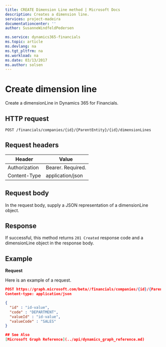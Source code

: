 ```yaml
---
title: CREATE Dimension Line method | Microsoft Docs
description: Creates a dimension line.
services: project-madeira
documentationcenter: ''
author: SusanneWindfeldPedersen

ms.service: dynamics365-financials
ms.topic: article
ms.devlang: na
ms.tgt_pltfrm: na
ms.workload: na
ms.date: 03/13/2017
ms.author: solsen
---
```


# Create dimension line
Create a dimensionLine in Dynamics 365 for Financials.

## HTTP request

```
POST /financials/companies/{id}/{ParentEntity}/{id}/dimensionLines
```

## Request headers

|Header|Value|
|------|-----|
|Authorization  |Bearer. Required.    |
|Content-Type  |application/json    |

## Request body
In the request body, supply a JSON representation of a dimensionLine object.

## Response
If successful, this method returns ```201 Created``` response code and a dimensionLine object in the response body.

## Example

**Request**

Here is an example of a request.

```json
POST https://graph.microsoft.com/beta//financials/companies/{id}/{ParentEntity}/{id}/dimensionLines
Content-type: application/json

{
  "id" : "id-value",
  "code" : "DEPARTMENT",
  "valueId" : "id-value",
  "valueCode" : "SALES"
}

## See Also
[Microsoft Graph Reference](../api/dynamics_graph_reference.md)